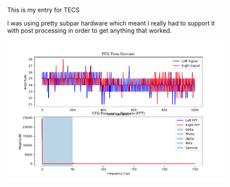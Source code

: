 This is my entry for TECS


I was using pretty subpar hardware which meant I really had to support it with post processing in order to get anything that worked. 



![Week 4](Figure_1.png)
